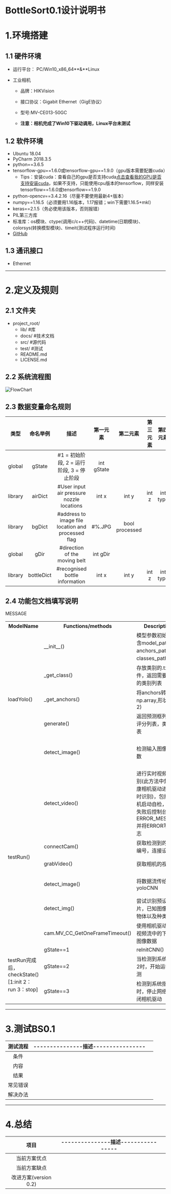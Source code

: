 # BottleSort0.1设计说明书

# 1.**环境搭建**

## 1.1 硬件环境

* 运行平台： PC/Win10_x86_64**&**Linux

* 工业相机

  + 品牌：HIKVision 
  + 接口协议：Gigabit Ethernet（GigE协议）

  + 型号:MV-CE013-50GC
  + **注意：相机完成了Win10下驱动调用，Linux平台未测试**
## 1.2 软件环境
* Ubuntu 18.04
* PyCharm 2018.3.5
* python==3.6.5
* tensorflow-gpu==1.6.0或tensorflow-gpu==1.9.0（gpu版本需要配置cuda）
  + Tips：安装cuda：查看自己的gpu是否支持cuda[点击查看我的GPU是否支持安装cuda](https://developer.nvidia.com/cuda-gpus)，如果不支持，只能使用cpu版本的tensorflow，同样安装tensorflow==1.6.0或tensorflow==1.9.0
* python-opencv==3.4.2.16（尽量不要使用最新4+版本）
* numpy==1.16.5（必须要用1.16版本，1.17报错；win下需要1.16.5+mkl）
* keras==2.1.5（务必使用该版本，否则报错）
* PIL第三方库
* 标准库：os模块、ctype(调用c/c++代码)、datetime(日期模块)、colorsys(转换模型模块)、timeit(测试程序运行时间)
* [GitHub](https://github.com/evolzed/armlogic)
## 1.3 通讯接口
* Ethernet

----

# 2.**定义及规则**

## 2.1 文件夹
* project_root/
  * lib/          #库
  * docs/         #技术文档
  * src/          #源代码
  * test/         #测试
  * README.md     
  * LICENSE.md     
  
## 2.2 系统流程图
![FlowChart](https://github.com/evolzed/armlogic/blob/BottleSort0.1/docs/pic/FlowChart/BS0.1FC.png)

## 2.3 数据变量命名规则

|   类型   | 命名举例 |              描述               | 第一元素 | 第二元素 |  第三元素 |  第四元素 |  第五元素 | 
| :------: | :------: | :-----------------------------: | :-------: | :-------: | :-------: | :-------: | :-------: |
| global |  gState  | #1 = 初始阶段, 2 = 运行阶段, 3 = 停止阶段 | int gState |
| library |  airDict  | #User input air pressure nozzle locations | int x | int y | int z | int type |
| library |  bgDict  | #address to image file location and processed flag | #%.JPG | bool processed |
| global |  gDir  | #direction of the moving belt | int gDir |
| library |  bottleDict  | #recognised bottle information | int x | int y | int z | int type | float frame | Time processed |

## 2.4 功能包文档填写说明

<table>
	<tr>
	    <th>ModelName</th>
	    <th>Functions/methods</th>
	    <th>Description</th>
        <th>Related Functions</th>
	</tr>
	<tr>
        <td rowspan="5">loadYolo()</td>
	    <td>__init__()</td>
        <td>模型参数初始化(包含model_path、anchors_path、classes_path等)</td>
	    <td>调用generate()方法，初始化boxes，scores， classes</td>
	</tr>
	<tr>
	    <td>_get_class()</td>
        <td>存放类别的.txt文件，返回需要识别的类别列表</td>
	    <td>采用python自带的文件操作方法with open(),返回文件内容列表</td>
	</tr>
	<tr>
	    <td>_get_anchors()</td>
        <td>将anchors转换成np.array,形状是(*, 2)</td>
	    <td>采用python自带的文件操作方法with open()，返回文件内容列表</td>
	</tr>
	<tr>
	    <td>generate()</td>
        <td>返回预测框列表，评分列表，类别列表</td>
	    <td>使用load_model()、yolo_eval()</td>
	</tr>
	<tr><td>detect_image()</td>
        <td>检测输入图像的函数</td>
	    <td>调用letterbox_image():不损坏原图尺寸比例进行填充；PIL下的ImageDraw模块中的Draw()->对图像进行画框标注等操作;</td>
	</tr>
	<tr>
        <td rowspan="6">testRun()</td>
        <td>detect_video()</td>
	    <td>进行实时视频流识别(此方法中集成海康相机驱动进行实时识别)，包括了相机启动自检，启动失败后控制台输出ERROR_MESSAGE并将ERROR写入日志</td>
        <td>HIKvison_camera模块</td>
    </tr>
    <tr>MESSAGE
        <td>connectCam()</td>
        <td>获取检测到的设备编号，连接设备</td>
	    <td>GrabVideo.get_device_num()、GrabVideo.connect_cam()</td>
    </tr>
    <tr>
        <td>grabVideo()</td>
        <td>获取相机的视频流</td>
	    <td>利用封装好的GrabVideo包进行获取</td>
    </tr>
    <tr>
        <td>detect_image()</td>
        <td>将数据流传给yoloCNN</td>
	    <td>cv2.cvtColor()[色彩空间转换]、PIL.Image()[转换成网络需要的imageObject]</td>
    </tr>
     <tr>
        <td>detect_img()</td>
        <td>尝试识别预设的照片，已知图像中的物体以及种类</td>
	    <td>调用detect_image()、PIL.Image模块</td>
    </tr>
    <tr>
        <td>cam.MV_CC_GetOneFrameTimeout()</td>
        <td>使用相机驱动调用视频流中的下一帧图像数据</td>
	    <td>/</td>
    </tr>
    <tr>
        <td rowspan="3">testRun完成后，checkState()[1:init 2：run 3：stop]</td>
        <td>gState==1</td>
	    <td>reInitCNN()</td>
        <td>loadYolo()</td>
    </tr>
	<tr>
        <td>gState==2</td>
	    <td>当检测到系统信号2时，开始运行检测</td>
        <td>detect_video(),创建yolo对象，获取数据流进行识别</td>
    </tr>
	<tr>
	    <td>gState==3</td>
        <td>检测到系统指令3时，停止网络，关闭相机驱动</td>
	    <td>GrabVideo.destroy()[清空保存在内存中的相机数据，销毁相机对象]、yolo.close_session()</td>
	</tr>
</table>


----
#  3.**测试BS0.1**
| 测试流程 | ---------------描述---------------- |      |
| :------: | :---------------------------------: | ---- |
|   条件   |                                     |      |
|   内容   |                                     |      |
|   结果   |                                     |      |
| 常见错误 |                                     |      |
| 解决办法 |                                     |      |

----
# 4.**总结**
|         项目          | ---------------描述---------------- |      |
| :-------------------: | :---------------------------------: | ---- |
|     当前方案优点      |                                     |      |
|     当前方案缺点      |                                     |      |
| 改进方案(version 0.2) |                                     |      |
